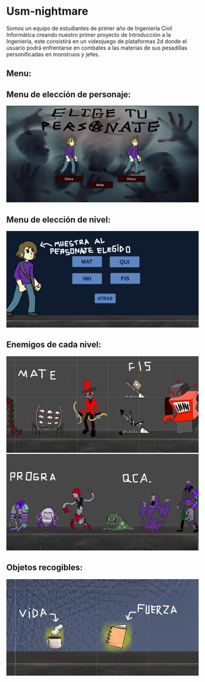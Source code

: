 # Usm-nightmare
Somos un equipo de estudiantes de primer año de Ingeniería Civil Informática creando nuestro primer proyecto de Introducción a la Ingeniería, este consistirá en un videojuego de plataformas 2d donde el usuario podrá enfrentarse en combates a las materias de sus pesadillas personificadas en monstruos y jefes.

## Menu:
## Menu de elección de personaje:
![](imagenes/menupersonaje.jpg)

## Menu de elección de nivel:
![](imagenes/menunivel.jpg)

## Enemigos de cada nivel:
![](imagenes/enemy1.jpg)
![](imagenes/enemy2.jpg)

## Objetos recogibles:
![](imagenes/objetos.jpg)
